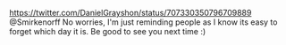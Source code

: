 https://twitter.com/DanielGrayshon/status/707330350796709889 @Smirkenorff No worries, I'm just reminding people as I know its easy to forget which day it is. Be good to see you next time :)